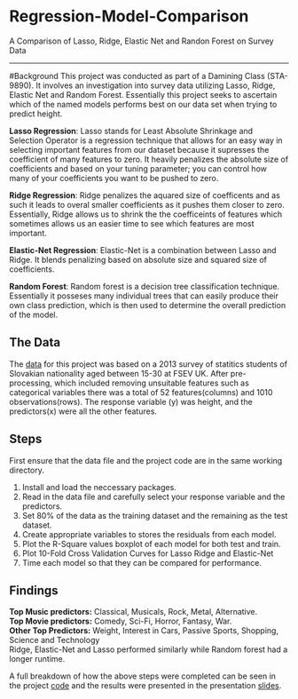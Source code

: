
# Regression-Model-Comparison
A Comparison of Lasso, Ridge, Elastic Net and Randon Forest on Survey Data
___

#Background
This project was conducted as part of a Damining Class (STA-9890). It involves an investigation into survey data utilizing Lasso, Ridge, Elastic Net and Random Forest. Essentially this project seeks to ascertain which of the named models performs best on our data set when trying to predict height.

**Lasso Regression**: Lasso stands for Least Absolute Shrinkage and Selection Operator is a regression technique that allows for an easy way in selecting important features from our dataset because it supresses the coefficient of many features to zero. It heavily penalizes the absolute size of coefficients and based on your tuning parameter; you can control how many of your coefficients you want to be pushed to zero. 

**Ridge Regression**: Ridge penalizes the aquared size of coefficents and as such it leads to overal smaller coefficients as it pushes them closer to zero. Essentially, Ridge allows us to shrink the the coefficeints of features which sometimes allows us an easier time to see which features are most important.

**Elastic-Net Regression**:  Elastic-Net is a combination between Lasso and Ridge. It blends penalizing based on absolute size and squared size of coefficients.

**Random Forest**: Random forest is a decision tree classification technique. Essentially it posseses many individual trees that can easily produce their own class prediction, which is then used to determine the overall prediction of the model. 

## The Data
The [data](https://github.com/OjeWilliams/Regression-Model-Comparison/blob/master/Data/mydata.csv) for this project was based on a 2013 survey of statitics students of Slovakian nationality aged between 15-30 at FSEV UK. After pre-processing, which included removing unsuitable features such as categorical variables there was a total of 52 features(columns) and 1010 observations(rows). 
The response variable (y) was height, and the predictors(x) were all the other features.

## Steps
First ensure that the data file and the project code are in the same working directory.
1. Install and load the neccessary packages.
2. Read in the data file and carefully select your response variable and the predictors.
3. Set 80% of the data as the training dataset and the remaining as the test dataset.
4. Create appropriate variables to stores the residuals from each model.
5. Plot the R-Square values boxplot of each model for both test and train.
6. Plot 10-Fold Cross Validation Curves for Lasso Ridge and Elastic-Net
7. Time each model so that they can be compared for performance.

## Findings
**Top Music predictors:** Classical, Musicals, Rock, Metal, Alternative. <br />
**Top Movie predictors:** Comedy, Sci-Fi, Horror, Fantasy, War. <br />
**Other Top Predictors:** Weight, Interest in Cars, Passive Sports, Shopping, Science and Technology <br />
Ridge, Elastic-Net and Lasso performed similarly while Random forest had a longer runtime.



A full breakdown of how the above steps were completed can be seen in the project [code](https://github.com/OjeWilliams/Regression-Model-Comparison/blob/master/9890FinalProj.R) and the results were presented in the presentation [slides](https://github.com/OjeWilliams/Regression-Model-Comparison/blob/master/Proposal%20and%20Presentation/STAT%209890%20Regression%20Presentation.pptx).
